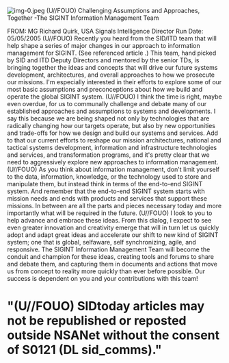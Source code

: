 ![img-0.jpeg](img-0.jpeg)
(U//FOUO) Challenging Assumptions and Approaches, Together -The SIGINT Information Management Team

FROM: MG Richard Quirk, USA
Signals Intelligence Director
Run Date: 05/05/2005
(U//FOUO) Recently you heard from the SID/ITD team that will help shape a series of major changes in our approach to information management for SIGINT. (See referenced article .) This team, hand picked by SID and ITD Deputy Directors and mentored by the senior TDs, is bringing together the ideas and concepts that will drive our future systems development, architectures, and overall approaches to how we prosecute our missions. I'm especially interested in their efforts to explore some of our most basic assumptions and preconceptions about how we build and operate the global SIGINT system.
(U//FOUO) I think the time is right, maybe even overdue, for us to communally challenge and debate many of our established approaches and assumptions to systems and developments. I say this because we are being shaped not only by technologies that are radically changing how our targets operate, but also by new opportunities and trade-offs for how we design and build our systems and services. Add to that our current efforts to reshape our mission architectures, national and tactical systems development, information and infrastructure technologies and services, and transformation programs, and it's pretty clear that we need to aggressively explore new approaches to information management.
(U//FOUO) As you think about information management, don't limit yourself to the data, information, knowledge, or the technology used to store and manipulate them, but instead think in terms of the end-to-end SIGINT system. And remember that the end-to-end SIGINT system starts with mission needs and ends with products and services that support these missions. In between are all the parts and pieces necessary today and more importantly what will be required in the future.
(U//FOUO) I look to you to help advance and embrace these ideas. From this dialog, I expect to see even greater innovation and creativity emerge that will in turn let us quickly adopt and adapt great ideas and accelerate our shift to new kind of SIGINT system; one that is global, selfaware, self synchronizing, agile, and responsive. The SIGINT Information Management Team will become the conduit and champion for these ideas, creating tools and forums to share and debate them, and capturing them in documents and actions that move us from concept to reality more quickly than ever before possible. Our success is dependent on you and your contributions with this team!

# "(U//FOUO) SIDtoday articles may not be republished or reposted outside NSANet without the consent of S0121 (DL sid_comms)."
